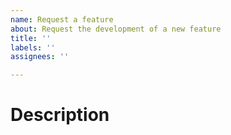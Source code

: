```yaml
---
name: Request a feature
about: Request the development of a new feature
title: ''
labels: ''
assignees: ''

---
```


# Description